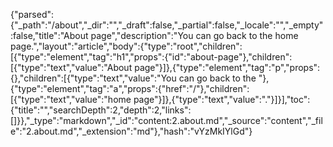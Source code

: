 {"parsed":{"_path":"/about","_dir":"","_draft":false,"_partial":false,"_locale":"","_empty":false,"title":"About page","description":"You can go back to the home page.","layout":"article","body":{"type":"root","children":[{"type":"element","tag":"h1","props":{"id":"about-page"},"children":[{"type":"text","value":"About page"}]},{"type":"element","tag":"p","props":{},"children":[{"type":"text","value":"You can go back to the "},{"type":"element","tag":"a","props":{"href":"/"},"children":[{"type":"text","value":"home page"}]},{"type":"text","value":"."}]}],"toc":{"title":"","searchDepth":2,"depth":2,"links":[]}},"_type":"markdown","_id":"content:2.about.md","_source":"content","_file":"2.about.md","_extension":"md"},"hash":"vYzMkIYlGd"}